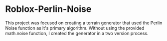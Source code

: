 # Roblox-Perlin-Noise
This project was focused on creating a terrain generator that used the Perlin Noise function as it's primary algorithm. Without using the provided math.noise function, I created the generator in a two version process.
